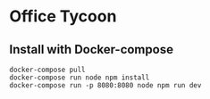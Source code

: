 # Office Tycoon

## Install with Docker-compose

```
docker-compose pull
docker-compose run node npm install
docker-compose run -p 8080:8080 node npm run dev
```
